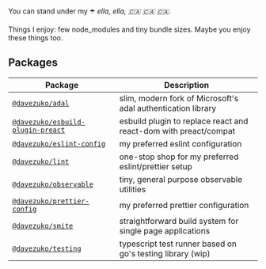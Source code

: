 You can stand under my ☂️ _ella, ella, 🇨🇦 🇨🇦 🇨🇦_.

Things I enjoy: few node_modules and tiny bundle sizes. Maybe you enjoy these things too.

## Packages

| Package                                                               | Description                                                      |
| --------------------------------------------------------------------- | ---------------------------------------------------------------- |
| [`@davezuko/adal`](./packages/adal)                                   | slim, modern fork of Microsoft's adal authentication library     |
| [`@davezuko/esbuild-plugin-preact`](./packages/esbuild-plugin-preact) | esbuild plugin to replace react and react-dom with preact/compat |
| [`@davezuko/eslint-config`](./packages/eslint-config)                 | my preferred eslint configuration                                |
| [`@davezuko/lint`](./packages/lint)                                   | one-stop shop for my preferred eslint/prettier setup             |
| [`@davezuko/observable`](./packages/observable)                       | tiny, general purpose observable utilities                       |
| [`@davezuko/prettier-config`](./packages/prettier-config)             | my preferred prettier configuration                              |
| [`@davezuko/smite`](./packages/smite)                                 | straightforward build system for single page applications        |
| [`@davezuko/testing`](./packages/testing)                             | typescript test runner based on go's testing library (wip)       |
